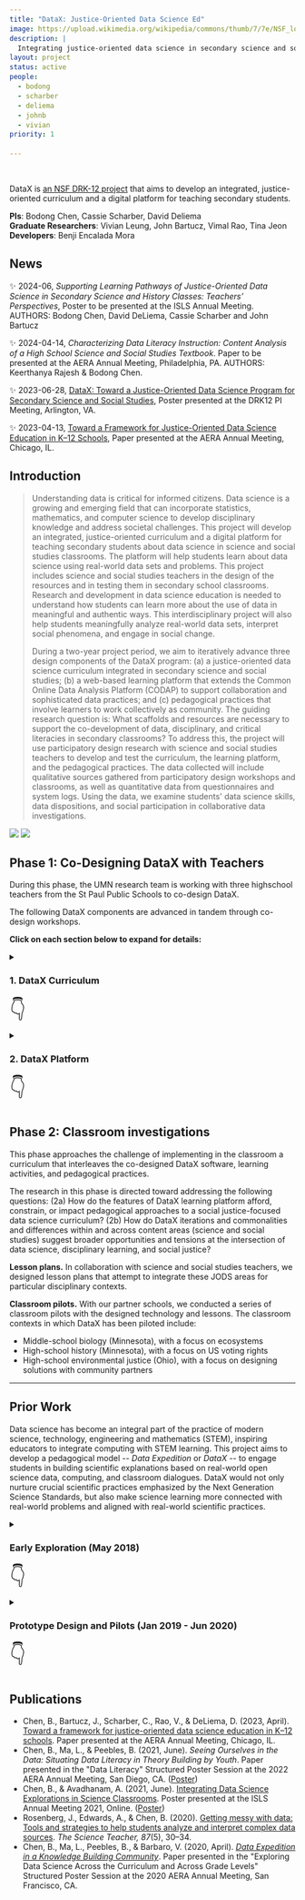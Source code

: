 ```yaml
---
title: "DataX: Justice-Oriented Data Science Ed"
image: https://upload.wikimedia.org/wikipedia/commons/thumb/7/7e/NSF_logo.png/220px-NSF_logo.png
description: | 
  Integrating justice-oriented data science in secondary science and social studies
layout: project
status: active
people:
  - bodong
  - scharber
  - deliema
  - johnb
  - vivian
priority: 1

---
```




<!-- ## DataX: Exploring Justice-Oriented Data Science with Secondary School Students -->
<br />

DataX is [an NSF DRK-12 project](https://www.nsf.gov/awardsearch/showAward?AWD_ID=2101413) that aims to develop an integrated, justice-oriented curriculum and a digital platform for teaching secondary students. 

**PIs**: Bodong Chen, Cassie Scharber, David Deliema  
**Graduate Researchers**: Vivian Leung, John Bartucz, Vimal Rao, Tina Jeon  
**Developers**: Benji Encalada Mora

## News

✨ 2024-06, *Supporting Learning Pathways of Justice-Oriented Data Science in Secondary Science and History Classes: Teachers’ Perspectives*, Poster to be presented at the ISLS Annual Meeting. AUTHORS: Bodong Chen, David DeLiema, Cassie Scharber and John Bartucz

✨ 2024-04-14, *Characterizing Data Literacy Instruction: Content Analysis of a High School Science and Social Studies Textbook*. Paper to be presented at the AERA Annual Meeting, Philadelphia, PA. AUTHORS: Keerthanya Rajesh & Bodong Chen. 

✨ 2023-06-28, [DataX: Toward a Justice-Oriented Data Science Program for Secondary Science and Social Studies](drk12-2023-poster.pdf), Poster presented at the DRK12 PI Meeting, Arlington, VA.

✨ 2023-04-13, [Toward a Framework for Justice-Oriented Data Science Education in K–12 Schools](aera23-datax.pdf), Paper presented at the AERA Annual Meeting, Chicago, IL. 

## Introduction

> Understanding data is critical for informed citizens. Data science is a growing and emerging field that can incorporate statistics, mathematics, and computer science to develop disciplinary knowledge and address societal challenges. This project will develop an integrated, justice-oriented curriculum and a digital platform for teaching secondary students about data science in science and social studies classrooms. The platform will help students learn about data science using real-world data sets and problems. This project includes science and social studies teachers in the design of the resources and in testing them in secondary school classrooms. Research and development in data science education is needed to understand how students can learn more about the use of data in meaningful and authentic ways. This interdisciplinary project will also help students meaningfully analyze real-world data sets, interpret social phenomena, and engage in social change.
> 
> During a two-year project period, we aim to iteratively advance three design components of the DataX program: (a) a justice-oriented data science curriculum integrated in secondary science and social studies; (b) a web-based learning platform that extends the Common Online Data Analysis Platform (CODAP) to support collaboration and sophisticated data practices; and (c) pedagogical practices that involve learners to work collectively as community. The guiding research question is: What scaffolds and resources are necessary to support the co-development of data, disciplinary, and critical literacies in secondary classrooms? To address this, the project will use participatory design research with science and social studies teachers to develop and test the curriculum, the learning platform, and the pedagogical practices. The data collected will include qualitative sources gathered from participatory design workshops and classrooms, as well as quantitative data from questionnaires and system logs. Using the data, we examine students' data science skills, data dispositions, and social participation in collaborative data investigations.

![](https://www.nsf.gov/awardsearch/images/common/head.gif)  ![](https://www.spps.org/cms/lib/MN01910242/Centricity/domain/6547/new%20spps%20logo/SPPS-HorizBlue.png)

## Phase 1: Co-Designing DataX with Teachers

During this phase, the UMN research team is working with three highschool teachers from the St Paul Public Schools to co-design DataX. 

The following DataX components are advanced in tandem through co-design workshops. 

**Click on each section below to expand for details:**

<details>
  <summary>
  <h3>1. DataX Curriculum</h3>
  <span class="icon" style='font-size:36px'>👇</span>
  </summary>
  <b>Review of Data Science Education Curricula.</b> To inform our design, we have conducted a review of existing Data Science Education Curriculum efforts. See the table below. This review is by no means comprehensive. Please contact us if you have any suggestions.

  <iframe src="https://docs.google.com/spreadsheets/d/e/2PACX-1vSlTSsjpkBhLlN-PG2UOATH2P4h-6Dq19gtiZxMCq0nTKSD3Funjd0VIUyxmGnWQxWqjYmtBYzHyK9w/pubhtml?gid=2142626713&amp;single=true&amp;widget=true&amp;headers=false" width="100%" height="500px"></iframe>

  <p><a href="https://docs.google.com/spreadsheets/d/e/2PACX-1vSlTSsjpkBhLlN-PG2UOATH2P4h-6Dq19gtiZxMCq0nTKSD3Funjd0VIUyxmGnWQxWqjYmtBYzHyK9w/pub?gid=2142626713&single=true&output=csv">Download the table in CSV</a>
  </p>


  <p><b>Justice-Oriented Data Science Framework.</b> Our curriculum design work is guided by a justice-oriented data science (JODS) framework. This framework includes five synergestic areas:</p>
  
  <p>1. DS practices. Learners work with data in authentic ways, including wrangling data, making data moves, generating data representations, and interpreting findings.</p>
  <p>2. Disciplinary inquiry with DS. Learners engage in meaningful disciplinary or interdisciplinary inquiries in which they pose their own questions and answer these questions by analyzing data, while interacting and communicating with others.</p>
  <p>3. Examine justice through DS. Learners develop their understanding of a range of justice issues (e.g., racial, climate) and their intersections through data investigations; learners mobilize data science to develop tools to tackle justice issues.</p>
  <p>4. Critical reflection on DS. Learners consider the nature of data science as a field of research and practice, the ways in which fairness and biases are reflected in data science, and connections between data science and societal discourse.</p>
  <p>5. Identity and cultural practices. Learners see themselves as people who use data for purposes that interest them, recognize connections between data science and themselves and their communities, and identify ways to  engage in data science in culturally congruent manners.</p>

  <img src="jods.png" width = "80%" />

  <p>See details in <a href="aera23-datax.pdf">AERA 2023 presentation</a>. </p>

  
</details>

<!-- 
<details>
  <summary>
  <h3>1. DataX Curriculum</h3>
  <span class="icon" style='font-size:36px'>👇</span>
  </summary>

</details>
-->

<details>
  <summary>
  <h3>2. DataX Platform</h3>
  <span class="icon" style='font-size:36px'>👇</span>
  </summary>

  We have developed and been continously refining a DataX platform to support the DataX Curriculum. Below is a screenshot of the platform we are currently developing. 

  <img src="/img/datax.gif" width = "80%" />

</details>




## Phase 2: Classroom investigations


This phase approaches the challenge of implementing in the classroom a curriculum that
interleaves the co-designed DataX software, learning activities, and pedagogical practices. 

The research in this phase is directed toward addressing the following questions: (2a) How do the features of DataX learning platform afford, constrain, or impact pedagogical approaches to a social justice-focused data science curriculum? (2b) How do DataX iterations and commonalities and differences within and across content areas (science and social studies) suggest broader opportunities and tensions at the intersection of data science, disciplinary learning, and social justice?


<b>Lesson plans.</b> In collaboration with science and social studies teachers, we designed lesson plans that attempt to integrate these JODS areas for particular disciplinary contexts.

**Classroom pilots.** With our partner schools, we conducted a series of classroom pilots with the designed technology and lessons. The classroom contexts in which DataX has been piloted include:

- Middle-school biology (Minnesota), with a focus on ecosystems
- High-school history (Minnesota), with a focus on US voting rights
- High-school environmental justice (Ohio), with a focus on designing solutions with community partners

----

## Prior Work

Data science has become an integral part of the practice of modern science, technology, engineering and mathematics (STEM), inspiring educators to integrate computing with STEM learning. This project aims to develop a pedagogical model -- *Data Expedition* or *DataX* -- to engage students in building scientific explanations based on real-world open science data, computing, and classroom dialogues. DataX would not only nurture crucial scientific practices emphasized by the Next Generation Science Standards, but also make science learning more connected with real-world problems and aligned with real-world scientific practices.

<details>
  <summary>
  <h3>Early Exploration (May 2018)</h3>
  <span class="icon" style='font-size:36px'>👇</span>
  </summary>

  <p>The initial phase of the project was supported by the University of Minnesota Libraries, under its [Research Sprints program](https://www.lib.umn.edu/research-sprints).</p>

<p>During the research sprint, a project team -- made of geospatial data curators, data scientists, and instructional designers -- worked together to identify, retrieve, and preserve a set of open geoscience data to support data expeditions to the Arctic and Antarctic. Over the span of 4 days, we have:</p>

<ul>
  <li>Drafted curriculum-relevant inquiry questions related to the climate change</li>
  <li>Compiled dozens of open datasets related to the climate change</li>
  <li>Cleaned a subset of the identified datasets (appx. 12) and created a data wrangling/cleaning guide for future use</li>
  <li>Imported 8 datasets to the [Common Online Data
Analysis Platform (CODAP)](https://codap.concord.org/) for data expeditions and created 3 'data stories' from these expeditions</li>
  <li>Developed a mockup for the DataExpedition environment</li>
  <li>Created a preliminary pedagogical design for DataExpedition in high school science</li>
</ul>

<p>Special thanks to the awesome project team -- Mariya Gyendina (PM), Lindsay Matts-Benson, Carolyn Rauber, Melinda Kernik, Danny Hanson, Ryan Mattke, and Frank Sayre -- who brought tremendous expertise, curiosity, and willingness to play.</p>


</details>

<details>
  <summary>
  <h3>Prototype Design and Pilots (Jan 2019 - Jun 2020)</h3>
  <span class="icon" style='font-size:36px'>👇</span>
  </summary>

<p>The project is supported by the Grant-in-Aid (GIA) initiative of the Office of the Vice President for Research, University of Minnesota. </p>


<h4>Co-design with teachers</h4>

In this phase, we are co-designing pedagogical interventions with K-12 teachers.

Partner schools include:

<ul>
  <li>Central High School, St Paul</li>
  <li>Harding High School, St Paul</li>
  <li>Jackman Institute of Child Study Lab School, Toronto</li>
</ul>

</details>


<!-- #### DataX platform

We are also developing a DataX platform that supports learners' computational participation across disciplines. Below is a screenshot of the platform we are currently developing. 

<img src="/img/datax.gif" width = "80%" />
<img src="/img/datax.png" width = "80%" /> -->

<!-- **We are looking for a talented Research Assistant to lead the DataExpedition tool development!** Please get in touch with Prof. Chen if you are interested.  -->



## Publications

- Chen, B., Bartucz, J., Scharber, C., Rao, V., & DeLiema, D. (2023, April). [Toward a framework for justice-oriented data science education in K–12 schools](aera23-datax.pdf). Paper presented at the AERA Annual Meeting, Chicago, IL.
- Chen, B., Ma, L., & Peebles, B. (2021, June). *Seeing Ourselves in the Data: Situating Data Literacy in Theory Building by Youth*. Paper presented in the "Data Literacy" Structured Poster Session at the 2022 AERA Annual Meeting, San Diego, CA. ([Poster](../file/aera22-data-literacy.pdf))
- Chen, B., & Avadhanam, A. (2021, June). [Integrating Data Science Explorations in Science Classrooms](../file/ISLS2021-datax-final.pdf). Poster presented at the ISLS Annual Meeting 2021, Online. ([Poster](../file/ISLS21_DataX_poster_final.pdf))
- Rosenberg, J., Edwards, A., & Chen, B. (2020). [Getting messy with data: Tools and strategies to help students analyze and interpret complex data sources](https://www.researchgate.net/publication/338926472_Getting_Messy_With_Data). *The Science Teacher, 87*(5), 30–34.
- Chen, B., Ma, L., Peebles, B., & Barbaro, V. (2020, April). *[Data Expedition in a Knowledge Building Community](../file/AERA20-data-science-across-curriculum.pdf)*. Paper presented in the "Exploring Data Science Across the Curriculum and Across Grade Levels" Structured Poster Session at the 2020 AERA Annual Meeting, San Francisco, CA.

